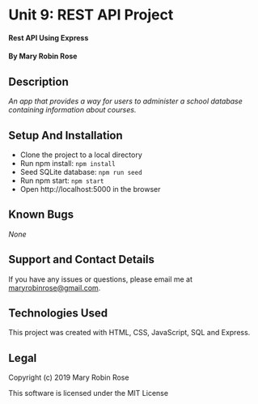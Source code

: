 
# Unit 9: REST API Project

#### Rest API Using Express

#### By **Mary Robin Rose**

## Description

_An app that provides a way for users to administer a school database containing information about courses._

## Setup And Installation

* Clone the project to a local directory
* Run npm install: `npm install`
* Seed SQLite database: `npm run seed`
* Run npm start: `npm start`
* Open http://localhost:5000 in the browser

## Known Bugs

_None_

## Support and Contact Details

If you have any issues or questions, please email me at maryrobinrose@gmail.com.

## Technologies Used

This project was created with HTML, CSS, JavaScript, SQL and Express.

## Legal

Copyright (c) 2019 Mary Robin Rose

This software is licensed under the MIT License
